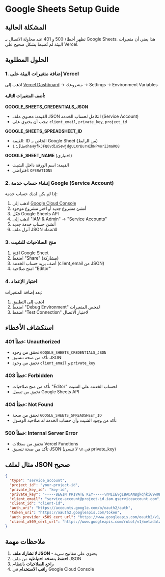 # Google Sheets Setup Guide

## المشكلة الحالية
تظهر أخطاء 500 و 401 عند محاولة الاتصال بـ Google Sheets. هذا يعني أن متغيرات البيئة لم تُضبط بشكل صحيح على Vercel.

## الحلول المطلوبة

### 1. إضافة متغيرات البيئة على Vercel

اذهب إلى [Vercel Dashboard](https://vercel.com/dashboard) → مشروعك → Settings → Environment Variables

#### أضف المتغيرات التالية:

**GOOGLE_SHEETS_CREDENTIALS_JSON**
- القيمة: محتوى ملف JSON الكامل لحساب الخدمة (Service Account)
- يجب أن يحتوي على: `client_email`, `private_key`, `project_id`

**GOOGLE_SHEETS_SPREADSHEET_ID**
- القيمة: ID الخاص بـ Google Sheet (من الرابط)
- مثال: `1ohaHyfkJFQ0vdiu5ewjdgULXrBurHIhNP4orZJmaRO8`

**GOOGLE_SHEET_NAME** (اختياري)
- القيمة: اسم الورقة داخل الشيت
- افتراضي: `OPERATIONS`

### 2. إنشاء حساب خدمة Google (Service Account)

إذا لم يكن لديك حساب خدمة:

1. اذهب إلى [Google Cloud Console](https://console.cloud.google.com/)
2. أنشئ مشروع جديد أو اختر مشروع موجود
3. فعّل Google Sheets API
4. اذهب إلى "IAM & Admin" → "Service Accounts"
5. أنشئ حساب خدمة جديد
6. أنزل ملف JSON للاعتماد

### 3. منح الصلاحيات للشيت

1. افتح Google Sheet
2. اضغط "Share" (مشاركة)
3. أضف بريد حساب الخدمة (client_email من JSON)
4. امنح صلاحية "Editor"

### 4. اختبار الإعداد

بعد إضافة المتغيرات:

1. اذهب إلى التطبيق
2. اضغط "Debug Environment" لفحص المتغيرات
3. اضغط "Test Connection" لاختبار الاتصال

## استكشاف الأخطاء

### خطأ 401: Unauthorized
- تحقق من وجود `GOOGLE_SHEETS_CREDENTIALS_JSON`
- تأكد من صحة تنسيق JSON
- تحقق من وجود `client_email` و `private_key`

### خطأ 403: Forbidden
- تأكد من منح صلاحيات "Editor" لحساب الخدمة على الشيت
- تحقق من تفعيل Google Sheets API

### خطأ 404: Not Found
- تحقق من صحة `GOOGLE_SHEETS_SPREADSHEET_ID`
- تأكد من وجود الشيت وأن حساب الخدمة له صلاحية الوصول

### خطأ 500: Internal Server Error
- تحقق من سجلات Vercel Functions
- تأكد من صحة تنسيق JSON (لا تنسى `\n` في private_key)

## مثال لملف JSON صحيح

```json
{
  "type": "service_account",
  "project_id": "your-project-id",
  "private_key_id": "key-id",
  "private_key": "-----BEGIN PRIVATE KEY-----\nMIIEvgIBADANBgkqhkiG9w0BAQEFAASCBKgwggSkAgEAAoIBAQCs6HFXcpc901BK\n...\n-----END PRIVATE KEY-----\n",
  "client_email": "service-account@project-id.iam.gserviceaccount.com",
  "client_id": "client-id",
  "auth_uri": "https://accounts.google.com/o/oauth2/auth",
  "token_uri": "https://oauth2.googleapis.com/token",
  "auth_provider_x509_cert_url": "https://www.googleapis.com/oauth2/v1/certs",
  "client_x509_cert_url": "https://www.googleapis.com/robot/v1/metadata/x509/service-account%40project-id.iam.gserviceaccount.com"
}
```

## ملاحظات مهمة

1. **لا تشارك ملف JSON** - يحتوي على مفاتيح سرية
2. **احتفظ بنسخة احتياطية** من ملف JSON
3. **راجع الصلاحيات** بانتظام
4. **راقب الاستخدام** في Google Cloud Console 